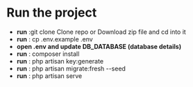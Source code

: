 <h1>Run the project</h1>
<ul>
    <li><b>run</b> :git clone Clone repo or Download zip file and cd into it</li>
    <li><b>run</b> : cp .env.example .env</li>
    <li><b>open .env and update DB_DATABASE (database details)</b></li>
    <li><b>run</b> : composer install</li>
    <li><b>run</b> : php artisan key:generate</li>
    <li><b>run</b> : php artisan migrate:fresh --seed</li>
    <li><b>run</b> : php artisan serve</li>
</ul>
